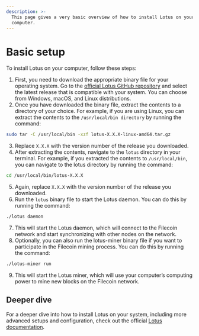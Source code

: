 ```yaml
---
description: >-
  This page gives a very basic overview of how to install Lotus on your
  computer.
---
```


# Basic setup

To install Lotus on your computer, follow these steps:

1. First, you need to download the appropriate binary file for your operating system. Go to the [official Lotus GitHub repository](https://github.com/filecoin-project/lotus) and select the latest release that is compatible with your system. You can choose from Windows, macOS, and Linux distributions.
2. Once you have downloaded the binary file, extract the contents to a directory of your choice. For example, if you are using Linux, you can extract the contents to the `/usr/local/bin directory` by running the command:

```sh
sudo tar -C /usr/local/bin -xzf lotus-X.X.X-linux-amd64.tar.gz
```

3. Replace `X.X.X` with the version number of the release you downloaded.
4. After extracting the contents, navigate to the `lotus` directory in your terminal. For example, if you extracted the contents to `/usr/local/bin`, you can navigate to the lotus directory by running the command:

```sh
cd /usr/local/bin/lotus-X.X.X
```

5. Again, replace `X.X.X` with the version number of the release you downloaded.
6. Run the `lotus` binary file to start the Lotus daemon. You can do this by running the command:

```sh
./lotus daemon
```

7. This will start the Lotus daemon, which will connect to the Filecoin network and start synchronizing with other nodes on the network.
8. Optionally, you can also run the lotus-miner binary file if you want to participate in the Filecoin mining process. You can do this by running the command:

```sh
./lotus-miner run
```

9. This will start the Lotus miner, which will use your computer’s computing power to mine new blocks on the Filecoin network.

## Deeper dive

For a deeper dive into how to install Lotus on your system, including more advanced setups and configuration, check out the official [Lotus documentation](https://lotus.filecoin.io/lotus/install/prerequisites/).
